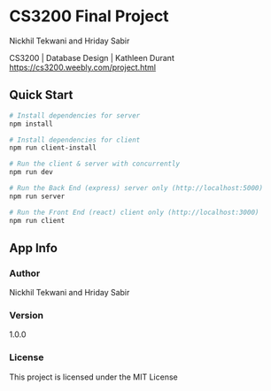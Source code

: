 # CS3200 Final Project
Nickhil Tekwani and Hriday Sabir


CS3200 | Database Design | Kathleen Durant
https://cs3200.weebly.com/project.html

## Quick Start

``` bash
# Install dependencies for server
npm install

# Install dependencies for client
npm run client-install

# Run the client & server with concurrently
npm run dev

# Run the Back End (express) server only (http://localhost:5000)
npm run server

# Run the Front End (react) client only (http://localhost:3000)
npm run client

```

## App Info

### Author

Nickhil Tekwani and Hriday Sabir

### Version

1.0.0

### License

This project is licensed under the MIT License
